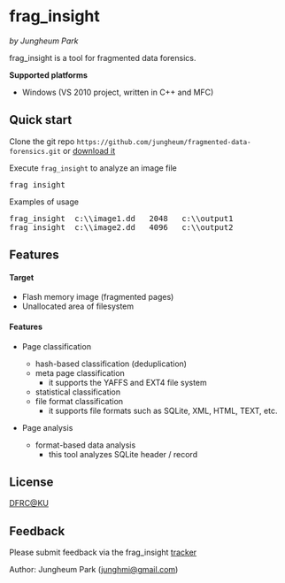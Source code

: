 # frag_insight
*by Jungheum Park*

frag_insight is a tool for fragmented data forensics.

**Supported platforms**

 * Windows (VS 2010 project, written in C++ and MFC)

## Quick start

Clone the git repo `https://github.com/jungheum/fragmented-data-forensics.git` or [download it](https://github.com/jungheum/fragmented-data-forensics/zipball/master)

Execute `frag_insight` to analyze an image file
<pre>
frag_insight  <target image>  <pagesize>  <output path>
</pre>

Examples of usage
<pre>
frag_insight  c:\\image1.dd   2048   c:\\output1
frag_insight  c:\\image2.dd   4096   c:\\output2
</pre>

## Features

#### Target
* Flash memory image (fragmented pages)
* Unallocated area of filesystem


#### Features
* Page classification
	* hash-based classification (deduplication)
	* meta page classification
		* it supports the YAFFS and EXT4 file system
	* statistical classification 
	* file format classification
		* it supports file formats such as SQLite, XML, HTML, TEXT, etc.

* Page analysis
	* format-based data analysis
		* this tool analyzes SQLite header / record

## License

[DFRC@KU](https://github.com/jungheum/fragmented-data-forensics/blob/master/COPYING)

## Feedback

Please submit feedback via the frag_insight [tracker](http://github.com/jungheum/fragmented-data-forensics/issues)

Author: Jungheum Park (junghmi@gmail.com)